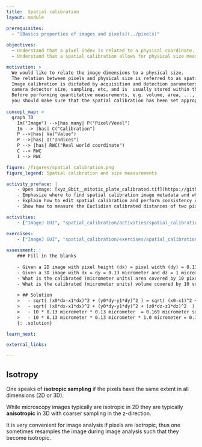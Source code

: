 ```yaml
---
title:  Spatial calibration
layout: module

prerequisites:
  - "[Basics properties of images and pixels](../pixels)"
  
objectives:
  - Understand that a pixel index is related to a physical coordinate.
  - Understand that a spatial calibration allows for physical size measurements.

motivation: >
  We would like to relate the image dimensions to a physical size. 
  The relation between pixels and physical size is referred to as spatial calibration. 
  Image calibration is dictated by acquisition and detection parameters of a microscope, such as magnification, 
  camera detector size, sampling, etc, and is  usually stored within the so-called image metadata. 
  Before performing quantitative measurements, e.g. volume, area, ..., 
  you should make sure that the spatial calibration has been set appropriately. 
   
concept_map: >
  graph TD
    Im("Image") -->|has many| P("Pixel/Voxel")
    Im --> |has| C("Calibration")
    P -->|has| Va("Value")
    P -->|has| I("Indices")
    P --> |has| RWC("Real world coordinate")
    C --> RWC
    I --> RWC

figure: /figures/spatial_calibration.png
figure_legend: Spatial calibration and size measurements

activity_preface: |
    - Open image: [xyz_8bit__mitotic_plate_calibrated.tif](https://github.com/NEUBIAS/training-resources/raw/master/image_data/xyz_8bit__mitotic_plate_calibrated.tif)
    - Emphasize where to find spatial calibration image metadata and why it can be important. 
    - Explain how to edit spatial calibration and perform consistency checks. 
    - Show how to measure the Euclidian calibrated distances of two pixels in a 2D and 3D image.

activities:
    - ["ImageJ GUI", "spatial_calibration/activities/spatial_calibration_imagejgui.md", "markdown"]

exercises:
    - ["ImageJ GUI", "spatial_calibration/exercises/spatial_calibration_imagejgui.md"]
    
assessment: |
    ### Fill in the blanks
    
    - Given a 2D image with pixel height (dx) = pixel width (dy) = 0.13 micrometer, what distance do the pixels at the (x,y) indices (10,10) and (9,21) have in micrometer units?
    - Given a 3D image with dx = dy = 0.13 micrometer and dz = 1 micrometer, what is the calibrated (micrometer units) distance of two pixels at the (x,y,z) indices (10,10,0) and (9,21,3)?
    - What is the calibrated (micrometer units) area covered by 10 pixels, given a spatial calibration of dx = dy = 0.13 micrometer?
	- What is the calibrated (micrometer units) volume covered by 10 voxels, given a spatial calibration of dx = dy = 0.13 micrometer and dz = 1 micrometer?
    
    > ## Solution
    >   - sqrt( (x0*dx-x1*dx)^2 + (y0*dy-y1*dy)^2 ) = sqrt( (x0-x1)^2 + (y0-y1)^2 ) * dxy = sqrt( (10-9)^2 + (10-21)^2 ) * 0.13 = 11.04536 * 0.13 micrometer = 1.435897 micrometer
    >   - sqrt( (x0*dx-x1*dx)^2 + (y0*dy-y1*dy)^2 + (z0*dz-z1*dz)^2  ) = sqrt( (10*0.13-9*0.13)^2 + (10*0.13-21*0.13)^2 + (0*1.0-3*1.0)^2 ) micrometer = 3.325928 micrometer
    >   - 10 * 0.13 micrometer * 0.13 micrometer  = 0.169 micrometer square
    >   - 10 * 0.13 micrometer * 0.13 micrometer * 1.0 micrometer = 0.169 micrometer cube (note: it is mathematically easier to measure volumes than distances in 3D)
    {: .solution}

learn_next:

external_links:

---
```


## Isotropy

One speaks of **isotropic sampling** if the pixels have the same extent in all dimensions (2D or 3D).

While microscopy images typically are isotropic in 2D they are typically **anisotropic** in 3D with coarser sampling in the z-direction. 

It is very convenient for image analysis if pixels are isotropic, thus one sometimes resamples the image during image analysis such that they become isotropic.
 
